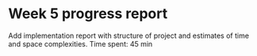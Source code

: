 # Week 5 progress report

Add implementation report with structure of project and estimates of time and space complexities.
Time spent: 45 min





